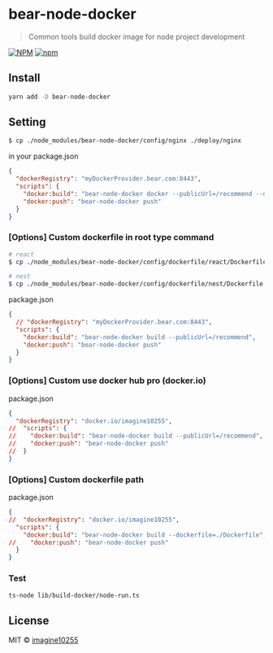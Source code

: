# bear-node-docker

> Common tools build docker image for node project development

[![NPM](https://img.shields.io/npm/v/bear-node-docker.svg)](https://www.npmjs.com/package/bear-node-docker)
[![npm](https://img.shields.io/npm/dm/bear-node-docker.svg)](https://www.npmjs.com/package/bear-node-docker)


## Install

```bash
yarn add -D bear-node-docker
```



## Setting

```bash
$ cp ./node_modules/bear-node-docker/config/nginx ./deploy/nginx
```

in your package.json
```json
{
  "dockerRegistry": "myDockerProvider.bear.com:8443",
  "scripts": {
    "docker:build": "bear-node-docker docker --publicUrl=/recommend --dockerfile=./node_modules/bear-node-docker/config/dockerfile/react/Dockerfile",
    "docker:push": "bear-node-docker push"
  }
}
```

### [Options] Custom dockerfile in root type command
```bash
# react
$ cp ./node_modules/bear-node-docker/config/dockerfile/react/Dockerfile ./

# nest 
$ cp ./node_modules/bear-node-docker/config/dockerfile/nest/Dockerfile ./ 
```

package.json
```json
{
  // "dockerRegistry": "myDockerProvider.bear.com:8443",
  "scripts": {
    "docker:build": "bear-node-docker build --publicUrl=/recommend",
    "docker:push": "bear-node-docker push"
  }
}
```




### [Options] Custom use docker hub pro (docker.io)
package.json
```json
{
  "dockerRegistry": "docker.io/imagine10255",
//  "scripts": {
//    "docker:build": "bear-node-docker build --publicUrl=/recommend",
//    "docker:push": "bear-node-docker push"
//  }
}
```


### [Options] Custom dockerfile path
package.json
```json
{
//  "dockerRegistry": "docker.io/imagine10255",
  "scripts": {
    "docker:build": "bear-node-docker build --dockerfile=./Dockerfile",
//    "docker:push": "bear-node-docker push"
  }
}
```

### Test

```bash
ts-node lib/build-docker/node-run.ts
```


## License

MIT © [imagine10255](https://github.com/imagine10255)
